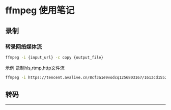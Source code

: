 # ffmpeg 使用笔记


## 录制

### 转录网络媒体流
```sh
ffmpeg -i {input_url} -c copy {output_file}
```
示例
录制hls,rtmp,http文件流
```sh
ffmpeg -i https://tencent.avalive.cn/8cf3a1e9vodcq1256803167/1613cd155285890819181394384/playlist_eof.m3u8 -c copy record_1.flv
```

## 转码
<hr/>
